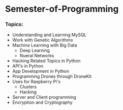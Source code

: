 # Semester-of-Programming

### Topics:
- Understanding and Learning MySQL
- Work with Genetic Algorithms
- Machine Learning with Big Data
    - Deep Learning
    - Nueral Networks
- Hacking Related Topics in Python
- API's in Python
- App Development in Python
- Programming Drones through DroneKit
- Uses for Raspberry Pi's 
     - Clusters
     - Hacking
- Server and Client programming
- Encryption and Cryptography